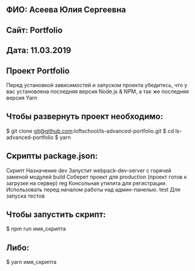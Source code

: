 
## ФИО:   Асеева Юлия Сергеевна
## Сайт:  Portfolio
## Дата:  11.03.2019

## Проект Portfolio
Перед установкой зависимостей и запуском проекта убедитесь, что у вас установлена последняя версия Node.js & NPM, а так же последняя версия Yarn

## Чтобы развернуть проект необходимо:
$ git clone git@github.com:loftschool/ls-advanced-portfolio.git
$ cd ls-advanced-portfolio
$ yarn

## Скрипты package.json:
Скрипт	Назначение
dev	    Запустит webpack-dev-server с горячей заменой модулей
build	  Соберет проект для production (проект готов к загрузке на сервер)
reg	    Консольная утилита для регистрации. Использовать перед началом работы над админ-панелью.
test    Для запуска тестов

## Чтобы запустить скрипт:
$ npm run имя_скрипта

## Либо:
$ yarn имя_скрипта
